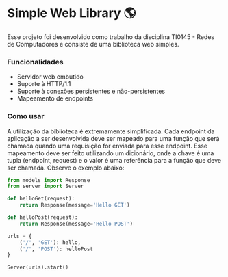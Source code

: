 # Simple Web Library :earth_americas:

Esse projeto foi desenvolvido como trabalho da disciplina TI0145 - Redes de Computadores e consiste de uma biblioteca web simples.

### Funcionalidades
- Servidor web embutido
- Suporte à HTTP/1.1
- Suporte à conexões persistentes e não-persistentes
- Mapeamento de endpoints

### Como usar
A utilização da biblioteca é extremamente simplificada. Cada endpoint da aplicação a ser desenvolvida deve ser mapeado para uma função que será chamada quando uma requisição for enviada para esse endpoint. Esse mapeamento deve ser feito utilizando um dicionário, onde a chave é uma tupla (endpoint, request) e o valor é uma referência para a função que deve ser chamada. Observe o exemplo abaixo:

```py
from models import Response
from server import Server

def helloGet(request):
    return Response(message='Hello GET')

def helloPost(request):
    return Response(message='Hello POST')

urls = {
    ('/', 'GET'): hello,
    ('/', 'POST'): helloPost
}

Server(urls).start()
```